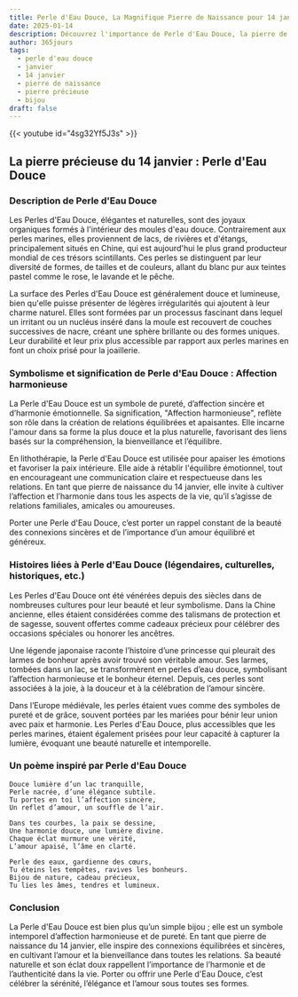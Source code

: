 ```yaml
---
title: Perle d'Eau Douce, La Magnifique Pierre de Naissance pour 14 janvier
date: 2025-01-14
description: Découvrez l'importance de Perle d'Eau Douce, la pierre de naissance du 14 janvier qui symbolise Affection harmonieuse. Laissez sa beauté et sa signification illuminer votre journée.
author: 365jours
tags:
  - perle d'eau douce
  - janvier
  - 14 janvier
  - pierre de naissance
  - pierre précieuse
  - bijou
draft: false
---
```


{{< youtube id="4sg32Yf5J3s" >}}

## La pierre précieuse du 14 janvier : Perle d'Eau Douce

### Description de Perle d'Eau Douce

Les Perles d'Eau Douce, élégantes et naturelles, sont des joyaux organiques formés à l'intérieur des moules d'eau douce. Contrairement aux perles marines, elles proviennent de lacs, de rivières et d'étangs, principalement situés en Chine, qui est aujourd'hui le plus grand producteur mondial de ces trésors scintillants. Ces perles se distinguent par leur diversité de formes, de tailles et de couleurs, allant du blanc pur aux teintes pastel comme le rose, le lavande et le pêche.

La surface des Perles d'Eau Douce est généralement douce et lumineuse, bien qu'elle puisse présenter de légères irrégularités qui ajoutent à leur charme naturel. Elles sont formées par un processus fascinant dans lequel un irritant ou un nucléus inséré dans la moule est recouvert de couches successives de nacre, créant une sphère brillante ou des formes uniques. Leur durabilité et leur prix plus accessible par rapport aux perles marines en font un choix prisé pour la joaillerie.

### Symbolisme et signification de Perle d'Eau Douce : Affection harmonieuse

La Perle d'Eau Douce est un symbole de pureté, d’affection sincère et d’harmonie émotionnelle. Sa signification, "Affection harmonieuse", reflète son rôle dans la création de relations équilibrées et apaisantes. Elle incarne l'amour dans sa forme la plus douce et la plus naturelle, favorisant des liens basés sur la compréhension, la bienveillance et l’équilibre.

En lithothérapie, la Perle d'Eau Douce est utilisée pour apaiser les émotions et favoriser la paix intérieure. Elle aide à rétablir l'équilibre émotionnel, tout en encourageant une communication claire et respectueuse dans les relations. En tant que pierre de naissance du 14 janvier, elle invite à cultiver l’affection et l’harmonie dans tous les aspects de la vie, qu’il s’agisse de relations familiales, amicales ou amoureuses.

Porter une Perle d'Eau Douce, c’est porter un rappel constant de la beauté des connexions sincères et de l’importance d’un amour équilibré et généreux.

### Histoires liées à Perle d'Eau Douce (légendaires, culturelles, historiques, etc.)

Les Perles d'Eau Douce ont été vénérées depuis des siècles dans de nombreuses cultures pour leur beauté et leur symbolisme. Dans la Chine ancienne, elles étaient considérées comme des talismans de protection et de sagesse, souvent offertes comme cadeaux précieux pour célébrer des occasions spéciales ou honorer les ancêtres.

Une légende japonaise raconte l’histoire d’une princesse qui pleurait des larmes de bonheur après avoir trouvé son véritable amour. Ses larmes, tombées dans un lac, se transformèrent en perles d’eau douce, symbolisant l’affection harmonieuse et le bonheur éternel. Depuis, ces perles sont associées à la joie, à la douceur et à la célébration de l’amour sincère.

Dans l’Europe médiévale, les perles étaient vues comme des symboles de pureté et de grâce, souvent portées par les mariées pour bénir leur union avec paix et harmonie. Les Perles d'Eau Douce, plus accessibles que les perles marines, étaient également prisées pour leur capacité à capturer la lumière, évoquant une beauté naturelle et intemporelle.

### Un poème inspiré par Perle d'Eau Douce

```
Douce lumière d’un lac tranquille,  
Perle nacrée, d’une élégance subtile.  
Tu portes en toi l’affection sincère,  
Un reflet d’amour, un souffle de l’air.

Dans tes courbes, la paix se dessine,  
Une harmonie douce, une lumière divine.  
Chaque éclat murmure une vérité,  
L’amour apaisé, l’âme en clarté.

Perle des eaux, gardienne des cœurs,  
Tu éteins les tempêtes, ravives les bonheurs.  
Bijou de nature, cadeau précieux,  
Tu lies les âmes, tendres et lumineux.  
```

### Conclusion

La Perle d'Eau Douce est bien plus qu’un simple bijou ; elle est un symbole intemporel d’affection harmonieuse et de pureté. En tant que pierre de naissance du 14 janvier, elle inspire des connexions équilibrées et sincères, en cultivant l’amour et la bienveillance dans toutes les relations. Sa beauté naturelle et son éclat doux rappellent l’importance de l’harmonie et de l’authenticité dans la vie. Porter ou offrir une Perle d'Eau Douce, c’est célébrer la sérénité, l’élégance et l’amour sous toutes ses formes.